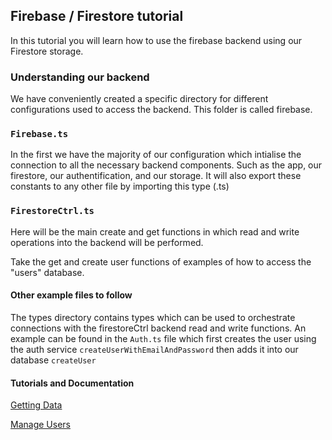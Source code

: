 ## Firebase / Firestore tutorial

In this tutorial you will learn how to use the firebase backend using our Firestore
storage.

### Understanding our backend

We have conveniently created a specific directory for different configurations used
to access the backend. This folder is called firebase.

### `Firebase.ts`

In the first we have the majority of our configuration which intialise the connection
to all the necessary backend components. Such as the app, our firestore, our authentification, and our storage. It will also export these constants to any other file by importing this type (.ts)

### `FirestoreCtrl.ts`

Here will be the main create and get functions in which read and write operations into
the backend will be performed.

Take the get and create user functions of examples of how to access the "users" database.

#### Other example files to follow

The types directory contains types which can be used to orchestrate connections with the
firestoreCtrl backend read and write functions. An example can be found in the `Auth.ts` file which first creates the user using the auth service `createUserWithEmailAndPassword` then adds it into our database `createUser`

#### Tutorials and Documentation

[Getting Data](https://firebase.google.com/docs/firestore/query-data/get-data)

[Manage Users](https://firebase.google.com/docs/auth/web/manage-users)
